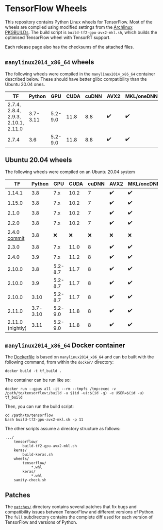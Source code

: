 # TensorFlow Wheels
This repository contains Python Linux wheels for TensorFlow. Most of the
wheels are compiled using modified settings from the
[Archlinux PKGBUILDs](https://github.com/archlinux/svntogit-community/blob/packages/tensorflow/trunk/PKGBUILD).
The build script is `build-tf2-gpu-avx2-mkl.sh`, which builds the
optimised TensorFlow wheel with TensorRT support.

Each release page also has the checksums of the attached files.

## `manylinux2014_x86_64` wheels
The following wheels were compiled in the `manylinux2014_x86_64`
container described below. These should have better glibc
compatibility than the Ubuntu 20.04 ones.

| TF | Python | GPU | CUDA | cuDNN | AVX2 | MKL/oneDNN | TensorRT | Links |
|-|-|-|-|-|-|-|-|-|
| 2.7.4, 2.8.4, 2.9.3, 2.10.1, 2.11.0 | 3.7-3.11 | 5.2-9.0 | 11.8 | 8.8 | :heavy_check_mark: | :heavy_check_mark: | 8.5 | [Release](https://github.com/agkphysics/tensorflow-wheels/releases/tag/tf_2.7-2.11_gpu_py3x_cuda118_cudnn8_avx2_mkl_trt8) |
| 2.7.4 | 3.6 | 5.2-9.0 | 11.8 | 8.8 | :heavy_check_mark: | :heavy_check_mark: | 8.5 | [Release](https://github.com/agkphysics/tensorflow-wheels/releases/tag/tf_2.7-2.11_gpu_py3x_cuda118_cudnn8_avx2_mkl_trt8) |


## Ubuntu 20.04 wheels
The following wheels were compiled on an Ubuntu 20.04 system

| TF | Python | GPU | CUDA | cuDNN | AVX2 | MKL/oneDNN | TensorRT | Links |
|-|-|-|-|-|-|-|-|-|
| 1.14.1 | 3.8 | 7.x | 10.2 | 7 | :heavy_check_mark: | :heavy_check_mark: | 6 | [Release](https://github.com/agkphysics/tensorflow-wheels/releases/tag/tf_1.14.1_gpu_cm7x_cuda102_cudnn7_avx2_mkl_trt6) |
| 1.15.0 | 3.8 | 7.x | 10.2 | 7 | :heavy_check_mark: | :heavy_check_mark: | 6 | [Release](https://github.com/agkphysics/tensorflow-wheels/releases/tag/tf_1.15.0_gpu_cm7x_cuda102_cudnn7_avx2_mkl_trt6) |
| 2.1.0 | 3.8 | 7.x | 10.2 | 7 | :heavy_check_mark: | :heavy_check_mark: | 6 | [Release](https://github.com/agkphysics/tensorflow-wheels/releases/tag/tf_2.1.0_gpu_cm7x_cuda102_cudnn7_avx2_mkl_trt6) |
| 2.2.0 | 3.8 | 7.x | 10.2 | 7 | :heavy_check_mark: | :heavy_check_mark: | 7 | [Release](https://github.com/agkphysics/tensorflow-wheels/releases/tag/tf_2.2.0_gpu_cm7x_cuda102_cudnn7_avx2_mkl_trt7) |
| 2.4.0 [commit](https://github.com/tensorflow/tensorflow/commit/210cf0a0142af9d1bd21a7de82d5dd0afffc6c68) | 3.8 | :x: | :x: | :x: | :x: | :x: | :x: | [Release](https://github.com/agkphysics/tensorflow-wheels/releases/tag/tf_2.4.0_nogpu_noavx_nomkl) |
| 2.3.0 | 3.8 | 7.x | 11.0 | 8 | :heavy_check_mark: | :heavy_check_mark: | 7 | [Release](https://github.com/agkphysics/tensorflow-wheels/releases/tag/tf_2.3.0_gpu_cm7x_cuda110_cudnn8_avx2_mkl_trt7) |
| 2.4.0 | 3.9 | 7.x | 11.2 | 8 | :heavy_check_mark: | :heavy_check_mark: | :x: | [Release](https://github.com/agkphysics/tensorflow-wheels/releases/tag/tf_2.4.0_linux_gpu_py39_cm7x_cuda112_cudnn8_avx2_mkl) |
| 2.10.0 | 3.8 | 5.2-8.7 | 11.7 | 8 | :heavy_check_mark: | :heavy_check_mark: | 8 | [Release](https://github.com/agkphysics/tensorflow-wheels/releases/tag/tf_2.10.0_gpu_cuda117_cudnn8_avx2_mkl_trt8) |
| 2.10.0 | 3.9 | 5.2-8.7 | 11.7 | 8 | :heavy_check_mark: | :heavy_check_mark: | 8 | [Release](https://github.com/agkphysics/tensorflow-wheels/releases/tag/tf_2.10.0_gpu_py39_cuda117_cudnn8_avx2_mkl_trt8) |
| 2.10.0 | 3.10 | 5.2-8.7 | 11.7 | 8 | :heavy_check_mark: | :heavy_check_mark: | 8 | [Release](https://github.com/agkphysics/tensorflow-wheels/releases/tag/tf_2.10.0_gpu_py310_cuda117_cudnn8_avx2_mkl_trt8) |
| 2.11.0 | 3.7-3.10 | 5.2-9.0 | 11.8 | 8 | :heavy_check_mark: | :heavy_check_mark: | 8 | [Release](https://github.com/agkphysics/tensorflow-wheels/releases/tag/tf_2.11.0_gpu_py3x_cuda118_cudnn8_avx2_mkl_trt8) |
| 2.11.0 (nightly) | 3.11 | 5.2-9.0 | 11.8 | 8 | :heavy_check_mark: | :heavy_check_mark: | 8 | [Release](https://github.com/agkphysics/tensorflow-wheels/releases/tag/tf_2.11.0-nightly_gpu_py3x_cuda118_cudnn8_avx2_mkl_trt8) |

## `manylinux2014_x86_64` Docker container
The [Dockerfile](./docker/Dockerfile) is based on `manylinux2014_x86_64`
and can be built with the following command, from within the `docker/`
directory:
```
docker build -t tf_build .
```
The container can be run like so:
```
docker run --gpus all -it --rm --tmpfs /tmp:exec -v /path/to/tensorflow:/build -u $(id -u):$(id -g) -e USER=$(id -u) tf_build
```

Then, you can run the build script:
```
cd /path/to/tensorflow
bash build-tf2-gpu-avx2-mkl.sh -p 11
```

The other scripts assume a directory structure as follows:
```
.../
    tensorflow/
        build-tf2-gpu-avx2-mkl.sh
    keras/
        build-keras.sh
    wheels/
        tensorflow/
            *.whl
        keras/
            *.whl
    sanity-check.sh
```

## Patches
The [`patches/`](./patches/) directory contains several patches that fix
bugs and compatibility issues between TensorFlow and different versions
of Python. The `full` subdirectory contains the complete diff used for
each version of TensorFlow and versions of Python.

